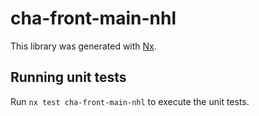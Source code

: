 # cha-front-main-nhl

This library was generated with [Nx](https://nx.dev).

## Running unit tests

Run `nx test cha-front-main-nhl` to execute the unit tests.
